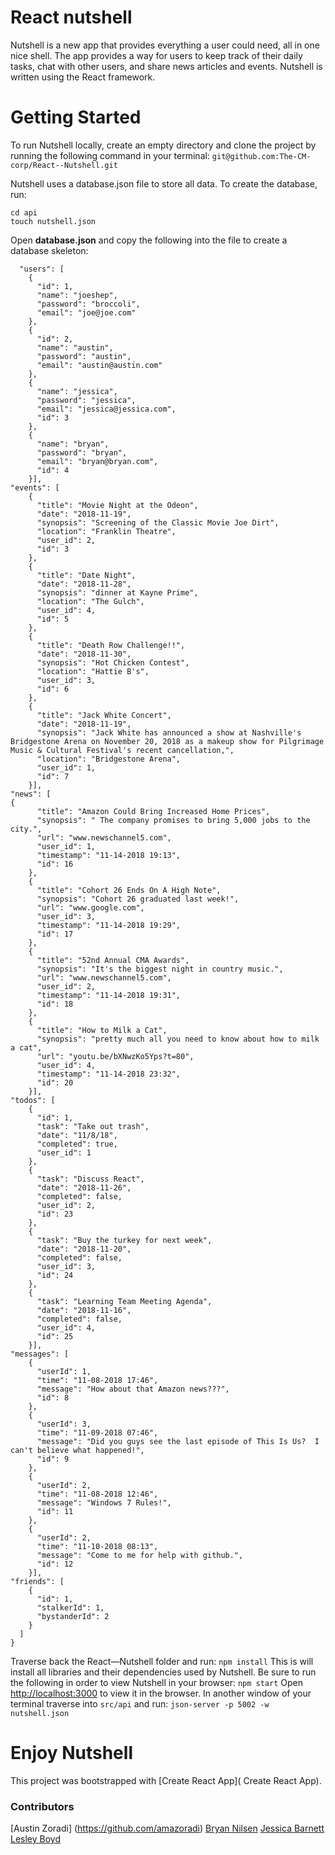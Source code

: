 # React nutshell
Nutshell is a new app that provides everything a user could need, all in one nice shell. The app provides a way for users to keep track of their daily tasks, chat with other users, and share news articles and events. Nutshell is written using the React framework.

# Getting Started
To run Nutshell locally, create an empty directory and clone the project by running the following command in your terminal: ```git@github.com:The-CM-corp/React--Nutshell.git```

Nutshell uses a database.json file to store all data. To create the database, run:
```mkdir api
cd api
touch nutshell.json
```


Open **database.json** and copy the following into the file to create a database skeleton:
```{
  "users": [
    {
      "id": 1,
      "name": "joeshep",
      "password": "broccoli",
      "email": "joe@joe.com"
    },
    {
      "id": 2,
      "name": "austin",
      "password": "austin",
      "email": "austin@austin.com"
    },
    {
      "name": "jessica",
      "password": "jessica",
      "email": "jessica@jessica.com",
      "id": 3
    },
    {
      "name": "bryan",
      "password": "bryan",
      "email": "bryan@bryan.com",
      "id": 4
    }],
"events": [
    {
      "title": "Movie Night at the Odeon",
      "date": "2018-11-19",
      "synopsis": "Screening of the Classic Movie Joe Dirt",
      "location": "Franklin Theatre",
      "user_id": 2,
      "id": 3
    },
    {
      "title": "Date Night",
      "date": "2018-11-28",
      "synopsis": "dinner at Kayne Prime",
      "location": "The Gulch",
      "user_id": 4,
      "id": 5
    },
    {
      "title": "Death Row Challenge!!",
      "date": "2018-11-30",
      "synopsis": "Hot Chicken Contest",
      "location": "Hattie B's",
      "user_id": 3,
      "id": 6
    },
    {
      "title": "Jack White Concert",
      "date": "2018-11-19",
      "synopsis": "Jack White has announced a show at Nashville's Bridgestone Arena on November 20, 2018 as a makeup show for Pilgrimage Music & Cultural Festival's recent cancellation,",
      "location": "Bridgestone Arena",
      "user_id": 1,
      "id": 7
    }],
"news": [
{
      "title": "Amazon Could Bring Increased Home Prices",
      "synopsis": " The company promises to bring 5,000 jobs to the city.",
      "url": "www.newschannel5.com",
      "user_id": 1,
      "timestamp": "11-14-2018 19:13",
      "id": 16
    },
    {
      "title": "Cohort 26 Ends On A High Note",
      "synopsis": "Cohort 26 graduated last week!",
      "url": "www.google.com",
      "user_id": 3,
      "timestamp": "11-14-2018 19:29",
      "id": 17
    },
    {
      "title": "52nd Annual CMA Awards",
      "synopsis": "It's the biggest night in country music.",
      "url": "www.newschannel5.com",
      "user_id": 2,
      "timestamp": "11-14-2018 19:31",
      "id": 18
    },
    {
      "title": "How to Milk a Cat",
      "synopsis": "pretty much all you need to know about how to milk a cat",
      "url": "youtu.be/bXNwzKo5Yps?t=80",
      "user_id": 4,
      "timestamp": "11-14-2018 23:32",
      "id": 20
    }],
"todos": [
    {
      "id": 1,
      "task": "Take out trash",
      "date": "11/8/18",
      "completed": true,
      "user_id": 1
    },
    {
      "task": "Discuss React",
      "date": "2018-11-26",
      "completed": false,
      "user_id": 2,
      "id": 23
    },
    {
      "task": "Buy the turkey for next week",
      "date": "2018-11-20",
      "completed": false,
      "user_id": 3,
      "id": 24
    },
    {
      "task": "Learning Team Meeting Agenda",
      "date": "2018-11-16",
      "completed": false,
      "user_id": 4,
      "id": 25
    }],
"messages": [
    {
      "userId": 1,
      "time": "11-08-2018 17:46",
      "message": "How about that Amazon news???",
      "id": 8
    },
    {
      "userId": 3,
      "time": "11-09-2018 07:46",
      "message": "Did you guys see the last episode of This Is Us?  I can't believe what happened!",
      "id": 9
    },
    {
      "userId": 2,
      "time": "11-08-2018 12:46",
      "message": "Windows 7 Rules!",
      "id": 11
    },
    {
      "userId": 2,
      "time": "11-10-2018 08:13",
      "message": "Come to me for help with github.",
      "id": 12
    }],
"friends": [
    {
      "id": 1,
      "stalkerId": 1,
      "bystanderId": 2
    }
  ]
}
```

Traverse back the React—Nutshell folder and run: ```npm install```
This is will install all libraries and their dependencies used by Nutshell.
Be sure to run the following in order to view Nutshell in your browser: ```npm start```
Open [http://localhost:3000]( http://localhost:3000) to view it in the browser.
In another window of your terminal traverse into ```src/api``` and run: ```json-server -p 5002 -w nutshell.json```

# Enjoy Nutshell
This project was bootstrapped with [Create React App]( Create React App).
### Contributors
[Austin Zoradi] (https://github.com/amazoradi)
[Bryan Nilsen]( https://github.com/BryanNilsen)
[Jessica Barnett]( https://github.com/jessicabarnett8219)
[Lesley Boyd]( https://github.com/laboyd001)

